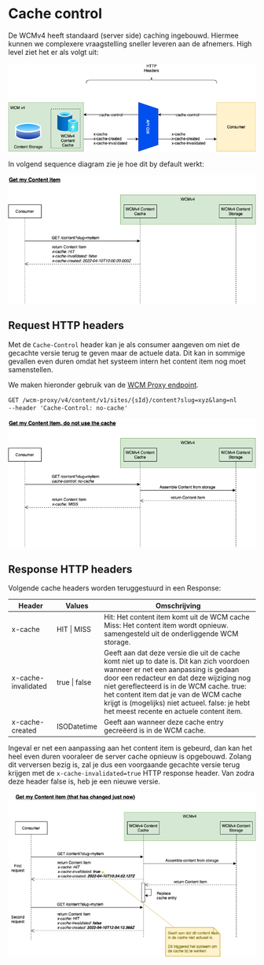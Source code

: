 # Cache control

De WCMv4 heeft standaard (server side) caching ingebouwd. Hiermee kunnen we complexere vraagstelling sneller leveren aan de afnemers. High level ziet het er als volgt uit: 

![WCMv4 cache](../assets/WCMv4-caching.png 'Een ingebouwde cache in de WCMv4 API')

In volgend sequence diagram zie je hoe dit by default werkt: 

![WCMv4 cache](../assets/WCMv4-caching-1.png 'Standaard gedrag van de WCMv4 API cache')

## Request HTTP headers
Met de `Cache-Control` header kan je als consumer aangeven om niet de gecachte versie terug te geven maar de actuele data. Dit kan in sommige gevallen even duren omdat het systeem intern het content item nog moet samenstellen.

We maken hieronder gebruik van de [WCM Proxy endpoint](/wcmv4/content/endpoint-proxy).

```shell
GET /wcm-proxy/v4/content/v1/sites/{sId}/content?slug=xyz&lang=nl
--header 'Cache-Control: no-cache'
```

![WCMv4 cache](../assets/WCMv4-caching-2.png 'De WCMv4 API cache niet gebruiken')

## Response HTTP headers
Volgende cache headers worden teruggestuurd in een Response:

| Header              | Values        | Omschrijving                                                                                                                                                                                                                                                                                                                                                       |
|---------------------|---------------|--------------------------------------------------------------------------------------------------------------------------------------------------------------------------------------------------------------------------------------------------------------------------------------------------------------------------------------------------------------------|
| x-cache             | HIT \| MISS   | Hit: Het content item komt uit de WCM cache Miss: Het content item wordt opnieuw. samengesteld uit de onderliggende WCM storage.                                                                                                                                                                                                                                   |
| x-cache-invalidated | true \| false | Geeft aan dat deze versie die uit de cache komt niet up to date is. Dit kan zich voordoen wanneer er net een aanpassing is gedaan door een redacteur en dat deze wijziging nog niet gereflecteerd is in de WCM cache. true: het content item dat je van de WCM cache krijgt is (mogelijks) niet actueel. false: je hebt het meest recente en actuele content item. |
| x-cache-created     | ISODatetime   | Geeft aan wanneer deze cache entry gecreëerd is in de WCM cache.                                                                                                                                                                                                                                                                                                   |

Ingeval er net een aanpassing aan het content item is gebeurd, dan kan het heel even duren vooraleer de server cache opnieuw is opgebouwd. Zolang dit verversen bezig is, zal je dus een voorgaande gecachte versie terug krijgen met de `x-cache-invalidated=true` HTTP response header. Van zodra deze header false is, heb je een nieuwe versie.

![WCMv4 cache](../assets/WCMv4-caching-4.png 'De WCMv4 API cache latency')
